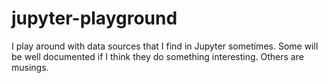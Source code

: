 # jupyter-playground
I play around with data sources that I find in Jupyter sometimes. Some will be well documented if I think they do something interesting. Others are musings.
